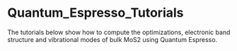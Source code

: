 # Quantum_Espresso_Tutorials
The tutorials below show how to compute the optimizations, electronic band structure and vibrational modes of bulk MoS2 using Quantum Espresso.
